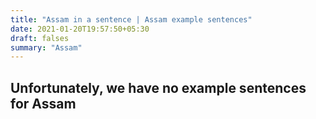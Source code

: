 ```yaml
---
title: "Assam in a sentence | Assam example sentences"
date: 2021-01-20T19:57:50+05:30
draft: falses
summary: "Assam"
---
```

## Unfortunately, we have no example sentences for Assam                 
